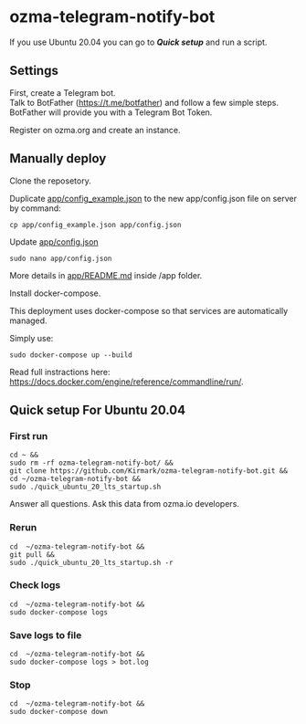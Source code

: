 # ozma-telegram-notify-bot

If you use Ubuntu 20.04 you can go to ***Quick setup*** and run a script.


## Settings

First, create a Telegram bot.  
Talk to BotFather (https://t.me/botfather) and follow a few simple steps.
BotFather will provide you with a Telegram Bot Token.

Register on ozma.org and create an instance.


## Manually deploy

Clone the reposetory.

Duplicate [app/config_example.json](app/config_example.json) to the new app/config.json file on server by command:

```shell
cp app/config_example.json app/config.json
```

Update [app/config.json](app/config.json)

```shell
sudo nano app/config.json
```

More details in [app/README.md](app/README.md) inside /app folder.

Install docker-compose. 

This deployment uses docker-compose so that services are automatically managed.

Simply use:
```shell
sudo docker-compose up --build
```

Read full instractions here: https://docs.docker.com/engine/reference/commandline/run/.


## Quick setup For Ubuntu 20.04

### First run

```shell
cd ~ &&
sudo rm -rf ozma-telegram-notify-bot/ &&
git clone https://github.com/Kirmark/ozma-telegram-notify-bot.git &&
cd ~/ozma-telegram-notify-bot &&
sudo ./quick_ubuntu_20_lts_startup.sh 
```

Answer all questions.
Ask this data from ozma.io developers.

### Rerun

```shell
cd  ~/ozma-telegram-notify-bot &&
git pull && 
sudo ./quick_ubuntu_20_lts_startup.sh -r 
```

### Check logs

```shell
cd  ~/ozma-telegram-notify-bot &&
sudo docker-compose logs
```

### Save logs to file
```shell
cd  ~/ozma-telegram-notify-bot &&
sudo docker-compose logs > bot.log
```

### Stop

```shell
cd  ~/ozma-telegram-notify-bot &&
sudo docker-compose down
```
